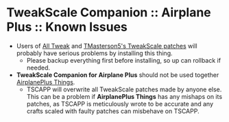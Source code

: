# TweakScale Companion :: Airplane Plus :: Known Issues

* Users of [All Tweak](https://forum.kerbalspaceprogram.com/index.php?/topic/182700-19x-all-tweak-07-23rdoctober2019/&tab=comments#comment-3553532) and [TMasterson5's TweakScale patches](https://forum.kerbalspaceprogram.com/index.php?/topic/181010-tmasterson5-mod-family/&tab=comments#comment-3513768) will probably have serious problems by installing this thing.
	+ Please backup everything first before installing, so up can rollback if needed.
* **TweakScale Companion for Airplane Plus** should not be used together [AirplanePlus Things](https://forum.kerbalspaceprogram.com/index.php?/topic/196254-ksp-18-airplane-plus-things/).
	+ TSCAPP will overwrite all TweakScale patches made by anyone else. This can be a problem if **AirplanePlus Things** has any mishaps on its patches, as TSCAPP is meticulously wrote to be accurate and any crafts scaled with faulty patches can misbehave on TSCAPP.
